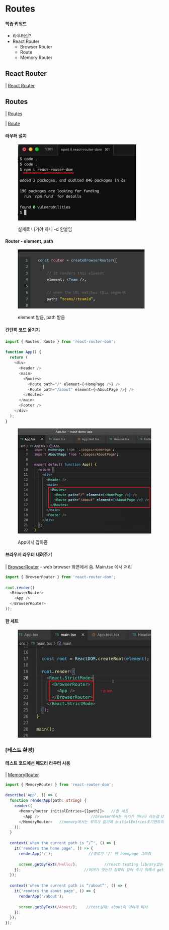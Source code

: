 # Routes

#### 학습 키워드

* 라우터란?
* React Router
  * Browser Router
  * Route
  * Memory Router

## React Router

\|  [React Router](https://reactrouter.com/en/main)

## Routes

\|  [Routes](https://reactrouter.com/en/main/components/routes)

\|  [Route](https://reactrouter.com/en/main/route/route)

#### 라우터 설치

<figure><img src="../.gitbook/assets/image (7).png" alt=""><figcaption><p>실제로 나가야 하니 -d 안붙임</p></figcaption></figure>

#### Router - element, path

<figure><img src="../.gitbook/assets/image (1).png" alt=""><figcaption><p>element 받음, path 받음</p></figcaption></figure>

#### 간단히 코드 옮기기

```typescript
import { Routes, Route } from 'react-router-dom';

function App() {
  return (
    <div>
      <Header />
      <main>
        <Routes>
          <Route path="/" element={<HomePage />} />
          <Route path="/about" element={<AboutPage />} />
        </Routes>
      </main>
      <Footer />
    </div>
  );
}
```

<figure><img src="../.gitbook/assets/image (10).png" alt=""><figcaption><p>App에서 잡아줌</p></figcaption></figure>

#### 브라우저 라우터 내려주기

\|  [BrowserRouter](https://reactrouter.com/en/main/router-components/browser-router) - web browser 화면에서 씀. Main.tsx 에서 처리

```typescript
import { BrowserRouter } from 'react-router-dom';

root.render((
  <BrowserRouter>
    <App />
  </BrowserRouter>
));
```

#### 한 세트

<figure><img src="../.gitbook/assets/image (4).png" alt=""><figcaption></figcaption></figure>

### \[테스트 환경]

#### 테스트 코드에선 메모리 라우터 사용

\|  [MemoryRouter](https://reactrouter.com/en/main/router-components/memory-router)

```typescript
import { MemoryRouter } from 'react-router-dom';

describe('App', () => {
  function renderApp(path: string) {
    render((
      <MemoryRouter initialEntries={[path]}>   //한 세트
        <App />                       //browser에서는 위치가 어디다 라는걸 URL로 알려주는데
      </MemoryRouter>   //memory에서는 위치가 없기에 initialEntries초기엔트리로 잡아줌(배열로)
    ));
  }
	
  context('when the current path is “/”', () => {
    it('renders the home page', () => {
      renderApp('/');                //경로가 '/' 면 homepage 그려줘

      screen.getByText(/Hello/);            //react testing library있는걸로 테스트
    });                            //머머가 잇는지 정확히 잡아 주기 위해서 getByText()
  });
	
  context('when the current path is “/about”', () => {
    it('renders the about page', () => {
      renderApp('/about');

      screen.getByText(/About/);    //test실패: about이 여러개 떠서
    });
  });
});
```











